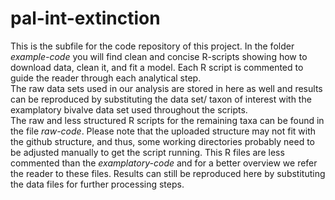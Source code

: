 # pal-int-extinction
This is the subfile for the code repository of this project. In the folder *example-code* you will find clean and concise R-scripts showing how to download data, clean it, and fit a model. Each R script is commented to guide the reader through each analytical step.  
The raw data sets used in our analysis are stored in here as well and results can be reproduced by substituting the data set/ taxon of interest with the examplatory bivalve data set used throughout the scripts.  
The raw and less structured R scripts for the remaining taxa can be found in the file *raw-code*. Please note that the uploaded structure may not fit with the github structure, and thus, some working directories probably need to be adjusted manually to get the script running. This R files are less commented than the *examplatory-code* and for a better overview we refer the reader to these files. Results can still be reproduced here by substituting the data files for further processing steps. 